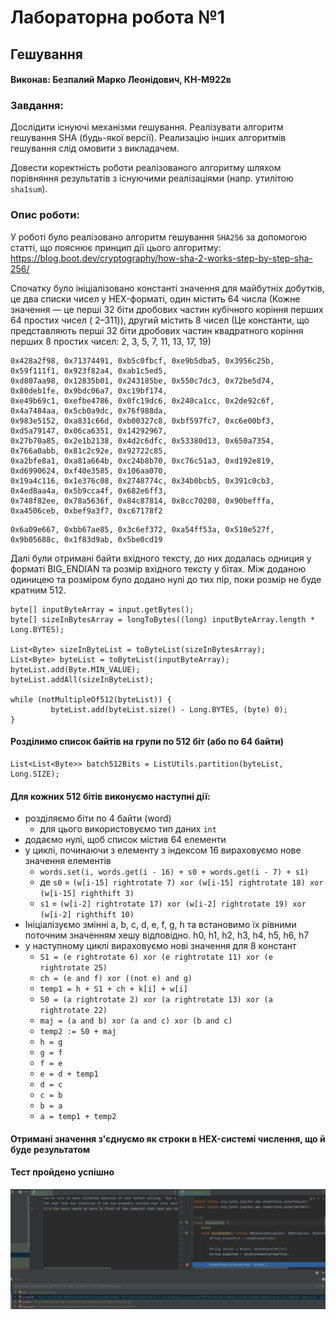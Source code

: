 # Лабораторна робота №1

## Гешування

#### Виконав: Безпалий Марко Леонідович, КН-М922в

### Завдання:

Дослідити існуючі механізми гешування. Реалізувати алгоритм гешування SHA (будь-якої версії). Реализацію інших
алгоритмів гешування слід омовити з викладачем.

Довести коректність роботи реалізованого алгоритму шляхом порівняння результатів з існуючими реалізаціями
(напр. утилітою `sha1sum`).

### Опис роботи:

У роботі було реалізовано алгоритм гешування `SHA256` за допомогою статті, що пояснює принцип дії цього алгоритму:
https://blog.boot.dev/cryptography/how-sha-2-works-step-by-step-sha-256/

Спочатку було ініціалізовано константі значення для майбутніх добутків, це два списки чисел у HEX-форматі,
один містить 64 числа (Кожне значення — це перші 32 біти дробових частин кубічного коріння перших 64 простих чисел (
2–311)),
другий містить 8 чисел (Це константи, що представляють перші 32 біти дробових частин квадратного коріння перших 8
простих чисел: 2, 3, 5, 7, 11, 13, 17, 19)

````
0x428a2f98, 0x71374491, 0xb5c0fbcf, 0xe9b5dba5, 0x3956c25b, 0x59f111f1, 0x923f82a4, 0xab1c5ed5,
0xd807aa98, 0x12835b01, 0x243185be, 0x550c7dc3, 0x72be5d74, 0x80deb1fe, 0x9bdc06a7, 0xc19bf174,
0xe49b69c1, 0xefbe4786, 0x0fc19dc6, 0x240ca1cc, 0x2de92c6f, 0x4a7484aa, 0x5cb0a9dc, 0x76f988da,
0x983e5152, 0xa831c66d, 0xb00327c8, 0xbf597fc7, 0xc6e00bf3, 0xd5a79147, 0x06ca6351, 0x14292967,
0x27b70a85, 0x2e1b2138, 0x4d2c6dfc, 0x53380d13, 0x650a7354, 0x766a0abb, 0x81c2c92e, 0x92722c85,
0xa2bfe8a1, 0xa81a664b, 0xc24b8b70, 0xc76c51a3, 0xd192e819, 0xd6990624, 0xf40e3585, 0x106aa070,
0x19a4c116, 0x1e376c08, 0x2748774c, 0x34b0bcb5, 0x391c0cb3, 0x4ed8aa4a, 0x5b9cca4f, 0x682e6ff3,
0x748f82ee, 0x78a5636f, 0x84c87814, 0x8cc70208, 0x90befffa, 0xa4506ceb, 0xbef9a3f7, 0xc67178f2
````

````
0x6a09e667, 0xbb67ae85, 0x3c6ef372, 0xa54ff53a, 0x510e527f, 0x9b05688c, 0x1f83d9ab, 0x5be0cd19
````

Далі були отримані байти вхідного тексту, до них додалась одниция у форматі BIG_ENDIAN та розмір вхідного тексту у
бітах.
Між доданою одиницею та розміром було додано нулі до тих пір, поки розмір не буде кратним 512.

````
byte[] inputByteArray = input.getBytes();
byte[] sizeInBytesArray = longToBytes((long) inputByteArray.length * Long.BYTES);

List<Byte> sizeInByteList = toByteList(sizeInBytesArray);
List<Byte> byteList = toByteList(inputByteArray);
byteList.add(Byte.MIN_VALUE);
byteList.addAll(sizeInByteList);

while (notMultipleOf512(byteList)) {
         byteList.add(byteList.size() - Long.BYTES, (byte) 0);
}
````

#### Розділимо список байтів на групи по 512 біт (або по 64 байти)

````
List<List<Byte>> batch512Bits = ListUtils.partition(byteList, Long.SIZE);
````

#### Для кожних 512 бітів виконуємо наступні дії:

* розділяємо біти по 4 байти (word)
    * для цього використовуємо тип даних `int`
* додаємо нулі, щоб список містив 64 елементи
* у циклі, починаючи з елементу з індексом 16 вираховуємо нове значення елементів
    * `words.set(i, words.get(i - 16) + s0 + words.get(i - 7) + s1)`
    * де `s0` = `(w[i-15] rightrotate 7) xor (w[i-15] rightrotate 18) xor (w[i-15] righthift 3)`
    * `s1` = `(w[i-2] rightrotate 17) xor (w[i-2] rightrotate 19) xor (w[i-2] righthift 10)`
* Ініціалізуємо змінні a, b, c, d, e, f, g, h та встановимо їх рівними поточним значенням хешу відповідно. h0, h1, h2, h3, h4, h5, h6, h7
* у наступному циклі вираховуємо нові значення для 8 констант
  *  `S1 = (e rightrotate 6) xor (e rightrotate 11) xor (e rightrotate 25)`
  *  `ch = (e and f) xor ((not e) and g)`
  *  `temp1 = h + S1 + ch + k[i] + w[i]`
  *  `S0 = (a rightrotate 2) xor (a rightrotate 13) xor (a rightrotate 22)`
  *  `maj = (a and b) xor (a and c) xor (b and c)`
  *  `temp2 := S0 + maj`
  *  `h = g`
  *  `g = f`
  *  `f = e`
  *  `e = d + temp1`
  *  `d = c`
  *  `c = b`
  *  `b = a`
  *  `a = temp1 + temp2` 
  
#### Отримані значення з'єднуємо як строки в HEX-системі числення, що й буде результатом
#### Тест пройдено успішно
![](./doc/img.png)
